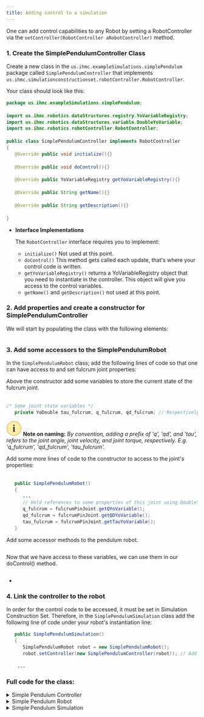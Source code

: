 ```yaml
---
title: Adding control to a simulation
---
```



One can add control capabilities to any Robot by setting a RobotController via the `setController(RobotController aRobotController)` method.

### 1. Create the SimplePendulumController Class  

Create a new class in the `us.ihmc.exampleSimulations.simplePendulum` package called `SimplePendulumController` that implements `us.ihmc.simulationconstructionset.robotController.RobotController`.

Your class should look like this:

```java
package us.ihmc.exampleSimulations.simplePendulum;

import us.ihmc.robotics.dataStructures.registry.YoVariableRegistry;
import us.ihmc.robotics.dataStructures.variable.DoubleYoVariable;
import us.ihmc.robotics.robotController.RobotController;

public class SimplePendulumController implements RobotController
{
   @Override public void initialize(){}

   @Override public void doControl(){}

   @Override public YoVariableRegistry getYoVariableRegistry(){}

   @Override public String getName(){}

   @Override public String getDescription(){}

}
```

* **Interface Implementations**  

   The `RobotController` interface requires you to implement:  
   - `initialize()` Not used at this point.   
   - `doControl()` This method gets called each update, that's where your control code is written.
   - `getYoVariableRegistry()` returns a YoVariableRegistry object that you need to instantiate in the controller. This object will give you access to the control variables.   
   - `getName()` and `getDescription()` not used at this point.



### 2. Add properties and create a constructor for SimplePendulumController

We will start by populating the class with the following elements:

<pre><code data-url-index="0" data-snippet="portion" data-start="//" data-end="}" id="controllerProperties"></code></pre>


### 3. Add some accessors to the SimplePendulumRobot

In the `SimplePendulumRobot` class; add the following lines of code so that one can have access to and set fulcrum joint properties:  

Above the constructor add some variables to store the current state of the fulcrum joint.

```java

/* Some joint state variables */
   private YoDouble tau_fulcrum, q_fulcrum, qd_fulcrum; // Respectively Torque, Position, Velocity

```

![note](/img/attention-40.png) **Note on naming:** *By convention, adding a prefix of 'q', 'qd', and 'tau', refers to the joint angle, joint velocity, and joint torque, respectively.
E.g.  'q_fulcrum',  'qd_fulcrum', 'tau_fulcrum'.*

Add some more lines of code to the constructor to access to the joint's properties:

```java

   public SimplePendulumRobot()
   {
      ...
      // Hold references to some properties of this joint using DoubleYoVariables
      q_fulcrum = fulcrumPinJoint.getQYoVariable();
      qd_fulcrum = fulcrumPinJoint.getQDYoVariable();
      tau_fulcrum = fulcrumPinJoint.getTauYoVariable();
   }
```

Add some accessor methods to the pendulum robot.
<pre><code data-url-index="1" data-snippet="portion" data-start="/**&#10    * Fulcrum's angular velocity" data-end="this.tau_fulcrum.set(tau);
   }" id="robotMethods"></code></pre>

Now that we have access to these variables, we can use them in our doControl() method.
<pre><code data-url-index="0" data-snippet="portion" data-start="private double positionError" data-end="}&#10&#10" id="robotMethods"></code></pre>
-
### 4. Link the controller to the robot

In order for the control code to be accessed, it must be set in Simulation Construction Set.
Therefore, in the `SimplePendulumSimulation` class add the following line of code under your robot's instantiation line:

```java
   public SimplePendulumSimulation()
   {
      SimplePendulumRobot robot = new SimplePendulumRobot();
      robot.setController(new SimplePendulumController(robot)); // Add this line

    ...

```


### Full code for the class:

<details>
<summary> Simple Pendulum Controller </summary>
<pre><code data-url-index="0" data-snippet="complete" id="ControllerClass"></code></pre>
</details>

<details>
<summary> Simple Pendulum Robot </summary>
<pre><code data-url-index="1" data-snippet="complete" id="RobotClass"></code></pre>
</details>

<details>
<summary> Simple Pendulum Simulation </summary>
<pre><code data-url-index="2" data-snippet="complete" id="SimulationClass"></code></pre>
</details>

<script id="snippetscript" src=https://cdn.rawgit.com/ihmcrobotics/ihmcrobotics.github.io/source/websitedocs/website/static/snippetautomation/codesnippets.js sources=Array.of("https://cdn.rawgit.com/ihmcrobotics/ihmc-open-robotics-software/7e9f65db/example-simulations/src/main/java/us/ihmc/exampleSimulations/simplePendulum/SimplePendulumController.java","https://cdn.rawgit.com/ihmcrobotics/ihmc-open-robotics-software/7e9f65db/example-simulations/src/main/java/us/ihmc/exampleSimulations/simplePendulum/SimplePendulumRobot.java","https://cdn.rawgit.com/ihmcrobotics/ihmc-open-robotics-software/7e9f65db/example-simulations/src/main/java/us/ihmc/exampleSimulations/simplePendulum/SimplePendulumSimulation.java")></script>

